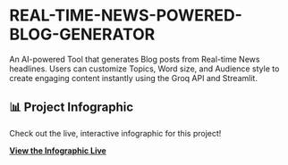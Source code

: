 # REAL-TIME-NEWS-POWERED-BLOG-GENERATOR
An AI-powered Tool that generates Blog posts from Real-time News headlines. Users can customize Topics, Word size, and Audience style to create engaging content instantly using the Groq API and Streamlit.

## 📊 Project Infographic

Check out the live, interactive infographic for this project!

**[View the Infographic Live](https://Bhanuprakashrathood03.github.io/REAL-TIME-NEWS-POWERED-BLOG-GENERATOR/)**
